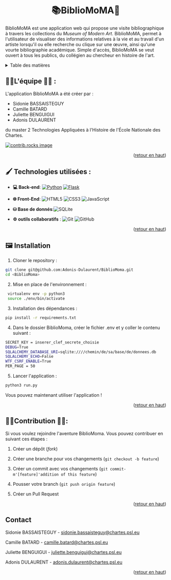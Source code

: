 # <H1 align="center">📚BiblioMoMA🎨</H1>

BiblioMoMA est une application web qui propose une visite bibliographique à travers les collections du *Museum of Modern Art*. BiblioMoMA, permet à l'utilisateur de visualiser des informations relatives à la vie et au travail d'un artiste lorsqu'il ou elle recherche ou clique sur une œuvre, ainsi qu'une vourte bibliographie académique. Simple d'accès, BiblioMoMA se veut ouvert à tous les publics, du collégien au chercheur en histoire de l'art.

<details>
  <summary>Table des matières</summary>
  <ol>
    <li><a href=#Lequipe>L'équipe</a></li>
    <li><a href=#Techno>Technologies utilisées</a></li>
    <li><a href=#Installation>Installation</a></li>
    <li><a href=#Contribution>Contribution</a></li>
    <li><a href=#Contact>Contact</a></li>
</ol>
</details>

<span id=#Lequipe></a>
## 👩‍💻L'équipe 👨‍💻 : 

L'application BiblioMoMA a été créer par : 
- Sidonie BASSAISTEGUY 
- Camille BATARD
- Juliette BENGUIGUI 
- Adonis DULAURENT

du master 2 Technologies Appliquées à l'Histoire de l'École Nationale des Chartes.

<a href="https://github.com/Adonis-Dulaurent/BiblioMoma/graphs/contributors">
<img src="https://contrib.rocks/image?repo=Adonis-Dulaurent/BiblioMoma" alt="contrib.rocks image"/>
</a>
<p align="right">(<a href="#readme-top">retour en haut</a>)</p>

<span id=#Techno></a>
## 🖌️ Technologies utilisées : 

- **💻 Back-end**:
[![Python](https://img.shields.io/badge/Python-3776AB?logo=python&logoColor=fff)](#)
 [![Flask](https://img.shields.io/badge/Flask-000?logo=flask&logoColor=fff)](#)

- **🌐 Front-End**:
![HTML5](https://img.shields.io/badge/-HTML5-E34F26?style=flat&logo=html5&logoColor=white)
![CSS3](https://img.shields.io/badge/-CSS3-1572B6?style=flat&logo=css3)
![JavaScript](https://img.shields.io/badge/-JavaScript-f4fc00?style=flat&logo=javascript&logoColor=black)

- **⛁ Base de donnés**:![SQLite](https://img.shields.io/badge/SQLite-%2307405e.svg?logo=sqlite&logoColor=white)

- **⚙️ outils collaboratifs** :
  ![Git](https://img.shields.io/badge/-Git-black?style=flat&logo=git)
  ![GitHub](https://img.shields.io/badge/-GitHub-181717?style=flat&logo=github) 

  <p align="right">(<a href="#readme-top">retour en haut</a>)</p>

<span id=#Installation></a>
## 🖼️ Installation

1. Cloner le repository : 

```bash
git clone git@github.com:Adonis-Dulaurent/BiblioMoma.git
cd <BiblioMoma>
```

2. Mise en place de l'environnement :

```bash
 virtualenv env -p python3
 source ./env/bin/activate
```

3. Installation des dépendances :

```bash
pip install -r requirements.txt
```

4. Dans le dossier BiblioMoma, créer le fichier .env et y coller le contenu suivant :

```bash
SECRET_KEY = inserer_clef_secrete_choisie
DEBUG=True
SQLALCHEMY_DATABASE_URI=sqlite:////chemin/de/sa/base/de/donnees.db
SQLALCHEMY_ECHO=False
WTF_CSRF_ENABLE=True
PER_PAGE = 50
```

5. Lancer l'application : 

```bash
python3 run.py
```

Vous pouvez maintenant utiliser l'application ! 

<p align="right">(<a href="#readme-top">retour en haut</a>)</p>

<span id=#Contribution></a>
## 👩‍🎨Contribution 👨‍🎨:

Si vous voulez rejoindre l'aventure BiblioMoma. Vous pouvez contribuer en suivant ces étapes : 

1. Créer un dépôt (*fork*)

2. Créer une branche pour vos changements (`git checkout -b feature`)

3. Créer un commit avec vos changements (`git commit-m'[feature]'addition of this feature`)

4. Pousser votre branch (`git push origin feature`)

5. Créer un Pull Request 

<p align="right">(<a href="#readme-top">retour en haut</a>)</p>

<span id=#Contact></a>
## Contact
Sidonie BASSAISTEGUY - sidonie.bassaisteguy@chartes.psl.eu

Camille BATARD - camille.batard@chartes.psl.eu

Juliette BENGUIGUI - juliette.benguigui@chartes.psl.eu

Adonis DULAURENT - adonis.dulaurent@chartes.psl.eu

<p align="right">(<a href="#readme-top">retour en haut</a>)</p>
